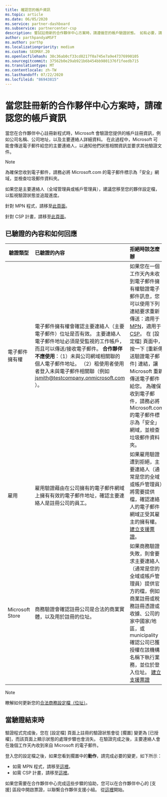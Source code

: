 ```yaml
---
title: 確認您的帳戶資訊
ms.topic: article
ms.date: 06/05/2020
ms.service: partner-dashboard
ms.subservice: partnercenter-csp
description: 嘗試註冊新的合作夥伴中心方案時，請遵循您的帳戶驗證狀態。 如有必要，請瞭解如何提供其他資訊。
author: parthpandyaMSFT
ms.author: parthp
ms.localizationpriority: medium
ms.custom: SEOMAY.20
ms.openlocfilehash: 38c36ab0cf33cd8217f0a745e7a9e47376990105
ms.sourcegitcommit: 37562b0e29ab921b6b454bb9801376f1feedb715
ms.translationtype: MT
ms.contentlocale: zh-TW
ms.lasthandoff: 07/22/2020
ms.locfileid: "86943815"
---
```

# <a name="verify-your-account-information-when-you-enroll-in-a-new-partner-center-program"></a>當您註冊新的合作夥伴中心方案時，請確認您的帳戶資訊

當您在合作夥伴中心註冊新程式時，Microsoft 會驗證您提供的帳戶註冊資訊，例如公司名稱、公司地址，以及主要連絡人詳細資料。 在此過程中，Microsoft 可能會傳送電子郵件給您的主要連絡人，以通知他們狀態相關資訊並要求其他驗證文件。

>[!NOTE]
>為確保您收到電子郵件，請務必將 Microsoft.com 的電子郵件標示為「安全」網域，並檢查垃圾郵件資料夾。

如果您是主要連絡人（全域管理員或帳戶管理員），建議您移至您的夥伴設定檔，以監視驗證狀態並追蹤進度。

針對 MPN 程式，請移至[此頁面](https://partner.microsoft.com/pcv/accountsettings/connectedpartnerprofile)。

針對 CSP 計畫，請移至[此頁面](https://partner.microsoft.com/pcv/accountsettings/partnerprofile)。


## <a name="what-is-verified-and-how-to-respond"></a>已驗證的內容和如何回應

|**驗證類型**   |**已驗證的內容**   |**拒絕時該怎麼辦**   |
|----------------------------|:-----------------------------------|:--------------------------------------|
|電子郵件擁有權   |電子郵件擁有權會確認主要連絡人（主要電子郵件）位址是否有效。 主要連絡人電子郵件地址必須是受監視的工作帳戶，而且可以傳送/接收電子郵件。 **合作夥伴不應使用**：（1）未與公司網域相關聯的個人電子郵件地址。 （2）租使用者使用者登入未與電子郵件相關聯（例如 jsmith@testcompany.onmicrosoft.com ）。  |如果您在一個工作天內未收到電子郵件擁有權驗證電子郵件訊息，您可以使用下列連結要求重新傳送：適用于[MPN](https://partner.microsoft.com/pcv/accountsettings/connectedpartnerprofile)，適用于[CSP](https://partner.microsoft.com/pcv/accountsettings/partnerprofile)。 在 [設定檔] 頁面中，按一下 [重新傳送驗證電子郵件] 連結，讓 Microsoft 重新傳送電子郵件給您。 為確保收到電子郵件，請務必將 Microsoft.com 的電子郵件標示為「安全」網域，並檢查垃圾郵件資料夾。|
|雇用 |雇用驗證藉由在公司擁有的電子郵件網域上擁有有效的電子郵件地址，確認主要連絡人是註冊公司的員工。|如果雇用驗證遭到拒絕，主要連絡人（通常是您的全域或帳戶管理員）將需要提供檔，確認連絡人的電子郵件網域正受其雇主的擁有權。 [建立支援票證](https://partner.microsoft.com/dashboard/support/csp/servicerequests/create?stage=2&topicid=c34a5c81-a111-476d-11a4-81c808c37a6b)。|
|Microsoft Store   |商務驗證會確認註冊公司是合法的商業實體，以及用於註冊的位址。|如果商務驗證失敗，則會要求主要連絡人（通常是您的全域或帳戶管理員）提供官方的檔，例如商業註冊或稅務註冊憑證或收據、公司的家中國家/地區，或 municipality 確認公司已獲授權在該機構名稱下執行業務，並位於登入位址。 [建立支援票證](https://partner.microsoft.com/dashboard/support/csp/servicerequests/create?stage=2&topicid=52ac28f3-d58f-99d9-9846-3df5a6477c54)|

>[!NOTE]
>瞭解如何更新您的[合法商務設定檔（位址）](update-your-partner-profile.md)。

## <a name="when-verification-concludes"></a>當驗證結束時

驗證程式完成後，您在 [設定檔] 頁面上註冊的驗證狀態會從 [擱置] 變更為 [已授權]，而該頁面上顯示狀態的處理步驟也會消失。
在驗證完成之後，主要連絡人會在幾個工作天內收到來自 Microsoft 的電子郵件。 

登入您的設定檔之後，如果您看到擱置中的**動作**，請完成必要的變更，如下所示：

- 如需 MPN 程式，請移至[這裡](https://partner.microsoft.com/pcv/accountsettings/connectedpartnerprofile)。  
- 如需 CSP 計畫，請移至[這裡](https://partner.microsoft.com/pcv/accountsettings/partnerprofile)。

如果您需要在合作夥伴中心完成這些步驟的協助，您可以在合作夥伴中心的 [支援] 區段中開啟票證，以聯繫合作夥伴支援小組。  從[這裡](https://partner.microsoft.com/dashboard/support/servicerequests/create?stage=2&topicid=21655de7-7dbb-4927-33a2-f60f45feadf3)開始。


